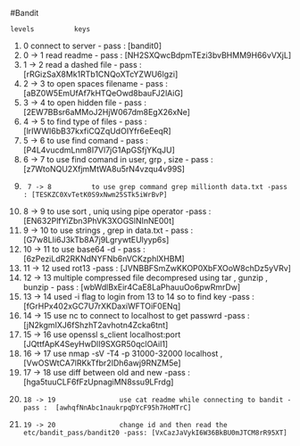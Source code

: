 #Bandit 



	levels			keys

1)	0			connect to server - pass : [bandit0]
2)	0 -> 1			read readme - pass : [NH2SXQwcBdpmTEzi3bvBHMM9H66vVXjL]
3)	1 -> 2			read a dashed file - pass : [rRGizSaX8Mk1RTb1CNQoXTcYZWU6lgzi]			
4)	2 -> 3			to open spaces filename - pass : [aBZ0W5EmUfAf7kHTQeOwd8bauFJ2lAiG]
5)	3 -> 4			to open hidden file - pass : [2EW7BBsr6aMMoJ2HjW067dm8EgX26xNe]
6)	4 -> 5			to find type of files - pass : [lrIWWI6bB37kxfiCQZqUdOIYfr6eEeqR]
7)	5 -> 6			to use find comand - pass : [P4L4vucdmLnm8I7Vl7jG1ApGSfjYKqJU]
8)	6 -> 7			to use find comand in user, grp , size - pass : [z7WtoNQU2XfjmMtWA8u5rN4vzqu4v99S] 
9)  	7 -> 8			to use grep command grep millionth data.txt -pass : [TESKZC0XvTetK0S9xNwm25STk5iWrBvP]
10)	8 -> 9			to use sort , uniq using pipe operator -pass : [EN632PlfYiZbn3PhVK3XOGSlNInNE00t]
11)	9 -> 10			to use strings , grep in data.txt - pass : [G7w8LIi6J3kTb8A7j9LgrywtEUlyyp6s]
12)	10 -> 11		to use base64 -d - pass : [6zPeziLdR2RKNdNYFNb6nVCKzphlXHBM]
13)	11 -> 12		used rot13 -pass : [JVNBBFSmZwKKOP0XbFXOoW8chDz5yVRv]
14)	12 -> 13		multiple compressed file decompresed using tar , gunzip , bunzip - pass : 
				[wbWdlBxEir4CaE8LaPhauuOo6pwRmrDw]
15)	13 -> 14		used -i flag to login from 13 to 14 so to find key -pass : [fGrHPx402xGC7U7rXKDaxiWFTOiF0ENq]
16)	14 -> 15		use nc to connect to localhost to get passwrd -pass : [jN2kgmIXJ6fShzhT2avhotn4Zcka6tnt]
17)	15 -> 16		use openssl s_client localhost:port [JQttfApK4SeyHwDlI9SXGR50qclOAil1] 
18)	16 -> 17		use nmap -sV -T4 -p 31000-32000 localhost , [VwOSWtCA7lRKkTfbr2IDh6awj9RNZM5e]
19)	17 -> 18                use diff between old and new -pass : [hga5tuuCLF6fFzUpnagiMN8ssu9LFrdg]
20)     18 -> 19                use cat readme while connecting to bandit -pass :  [awhqfNnAbc1naukrpqDYcF95h7HoMTrC]  
21)     19 -> 20                change id and then read the etc/bandit_pass/bandit20 -pass: [VxCazJaVykI6W36BkBU0mJTCM8rR95XT]
			
